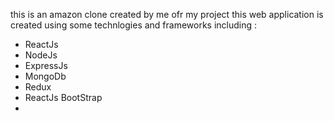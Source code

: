 this is an amazon clone created by me ofr my project
this web application is created using some technlogies and frameworks including :
- ReactJs
- NodeJs
- ExpressJs
- MongoDb
- Redux
- ReactJs BootStrap
- 